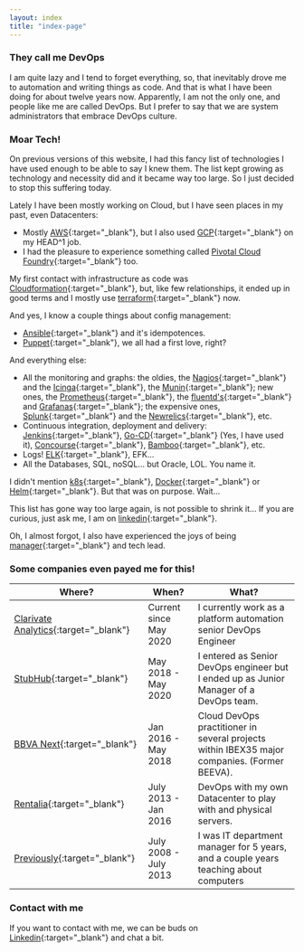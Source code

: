```yaml
---
layout: index
title: "index-page"
---
```


### They call me DevOps

I am quite lazy and I tend to forget everything, so, that inevitably drove me to automation and writing things as code. And that is what I have been doing for about twelve years now. Apparently, I am not the only one, and people like me are called DevOps. But I prefer to say that we are system administrators that embrace DevOps culture.

### Moar Tech!

On previous versions of this website, I had this fancy list of technologies I have used enough to be able to say I knew them. The list kept growing as technology and necessity did and it became way too large. So I just decided to stop this suffering today.

Lately I have been mostly working on Cloud, but I have seen places in my past, even Datacenters:

- Mostly [AWS](https://aws.amazon.com/){:target="_blank"}, but I also used [GCP](https://cloud.google.com/){:target="_blank"} on my HEAD^1 job.
- I had the pleasure to experience something called [Pivotal Cloud Foundry](https://run.pivotal.io/){:target="_blank"} too.

My first contact with infrastructure as code was [Cloudformation](https://aws.amazon.com/cloudformation){:target="_blank"}, but, like few relationships, it ended up in good terms and I mostly use [terraform](https://www.terraform.io/){:target="_blank"} now.

And yes, I know a couple things about config management:

- [Ansible](https://www.ansible.com/){:target="_blank"} and it's idempotences.
- [Puppet](https://puppet.com/){:target="_blank"}, we all had a first love, right?

And everything else:

- All the monitoring and graphs: the oldies, the [Nagios](https://www.nagios.com/){:target="_blank"} and the [Icinga](https://icinga.com/){:target="_blank"}, the [Munin](http://munin-monitoring.org/){:target="_blank"}; new ones, the [Prometheus](https://prometheus.io/){:target="_blank"}, the [fluentd's](https://www.fluentd.org/){:target="_blank"} and [Grafanas](https://grafana.com/){:target="_blank"}; the expensive ones, [Splunk](https://www.splunk.com/){:target="_blank"} and the [Newrelics](https://newrelic.com/){:target="_blank"}, etc.
- Continuous integration, deployment and delivery: [Jenkins](https://www.jenkins.io/){:target="_blank"}, [Go-CD](https://www.gocd.org/){:target="_blank"} (Yes, I have used it), [Concourse](https://concourse-ci.org/){:target="_blank"}, [Bamboo](https://www.atlassian.com/software/bamboo){:target="_blank"}, etc.
- Logs! [ELK](https://www.elastic.co/es/what-is/elk-stack){:target="_blank"}, EFK...
- All the Databases, SQL, noSQL... but Oracle, LOL. You name it.

I didn't mention [k8s](https://kubernetes.io/){:target="_blank"}, [Docker](https://www.docker.com/){:target="_blank"} or [Helm](https://helm.sh/){:target="_blank"}. But that was on purpose. Wait...

This list has gone way too large again, is not possible to shrink it... If you are curious, just ask me, I am on [linkedin](https://www.linkedin.com/in/emiliourena){:target="_blank"}.

Oh, I almost forgot, I also have experienced the joys of being [manager](./assets/Douglas_Reynholm.jpg){:target="_blank"} and tech lead.

### Some companies even payed me for this!

| Where?                                                               | When?                  | What?                                                                                        |
| -------------------------------------------------------------------- | ---------------------- | -------------------------------------------------------------------------------------------- |
| [Clarivate Analytics](https://clarivate.com/){:target="_blank"}     | Current since May 2020 | I currently work as a platform automation senior DevOps Engineer                             |
| [StubHub](https://www.stubhub.com/){:target="_blank"}               | May 2018 - May 2020    | I entered as Senior DevOps engineer but I ended up as Junior Manager of a DevOps team.       |
| [BBVA Next](https://www.bbvanexttechnologies.com){:target="_blank"} | Jan 2016 - May 2018    | Cloud DevOps practitioner in several projects within IBEX35 major companies. (Former BEEVA). |
| [Rentalia](https://www.rentalia.com){:target="_blank"}              | July 2013 - Jan 2016   | DevOps with my own Datacenter to play with and physical servers.                             |
| [Previously](https://www.ferri.es/){:target="_blank"}               | July 2008 - July 2013  | I was IT department manager for 5 years, and a couple years teaching about computers         |

### Contact with me

If you want to contact with me, we can be buds on [Linkedin](https://www.linkedin.com/in/emiliourena){:target="_blank"} and chat a bit.
